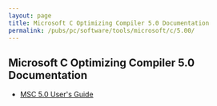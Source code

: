 ```yaml
---
layout: page
title: Microsoft C Optimizing Compiler 5.0 Documentation
permalink: /pubs/pc/software/tools/microsoft/c/5.00/
---
```


Microsoft C Optimizing Compiler 5.0 Documentation
-------------------------------------------------

* [MSC 5.0 User's Guide](https://1drv.ms/b/s!ArcO_mFRe1Z9heB5iaYUjobUab38cg?e=wIMD34)
